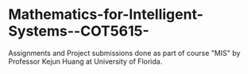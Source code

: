 # Mathematics-for-Intelligent-Systems--COT5615-
Assignments and Project submissions done as part of course "MIS" by Professor Kejun Huang at University of Florida.
